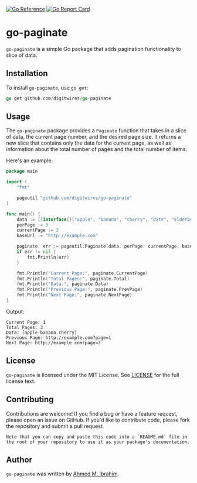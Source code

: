 [![Go Reference](https://pkg.go.dev/badge/github.com/digitwires/go-paginate.svg)](https://pkg.go.dev/github.com/digitwires/go-paginate)
[![Go Report Card](https://goreportcard.com/badge/github.com/digitwires/go-paginate)](https://goreportcard.com/report/github.com/digitwires/go-paginate)

# go-paginate

`go-paginate` is a simple Go package that adds pagination functionality to slice of data.

## Installation

To install `go-paginate`, use `go get`:

```go
go get github.com/digitwires/go-paginate
```


## Usage

The `go-paginate` package provides a `Paginate` function that takes in a slice of data, the current page number, and the desired page size. It returns a new slice that contains only the data for the current page, as well as information about the total number of pages and the total number of items.

Here's an example:

```go
package main

import (
	"fmt"

	pageutil "github.com/digitwires/go-paginate"
)

func main() {
	data := []interface{}{"apple", "banana", "cherry", "date", "elderberry", "fig", "grape", "honeydew", "kiwi"}
	perPage := 3
	currentPage := 2
	baseUrl := "http://example.com"

	paginate, err := pageutil.Paginate(data, perPage, currentPage, baseUrl)
	if err != nil {
        fmt.Println(err)
    }

	fmt.Println("Current Page:", paginate.CurrentPage)
	fmt.Println("Total Pages:", paginate.Total)
	fmt.Println("Data:", paginate.Data)
	fmt.Println("Previous Page:", paginate.PrevPage)
	fmt.Println("Next Page:", paginate.NextPage)
}
```

Output:

```text
Current Page: 1
Total Pages: 3
Data: [apple banana cherry]
Previous Page: http://example.com?page=1
Next Page: http://example.com?page=3
```

## License

`go-paginate` is licensed under the MIT License. See [LICENSE](LICENSE) for the full license text.

## Contributing

Contributions are welcome! If you find a bug or have a feature request, please open an issue on GitHub. If you'd like to contribute code, please fork the repository and submit a pull request.

```text
Note that you can copy and paste this code into a `README.md` file in the root of your repository to use it as your package's documentation.
```

## Author

`go-paginate` was written by [Ahmed M. Ibrahim](https://github.com/2hmad).